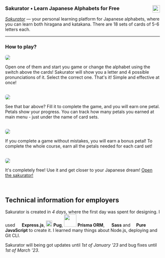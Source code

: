### **Sakurator • Learn Japanese Alphabets for Free**  <a href="https://sakurator.anafro.ru/"><img src="https://raw.githubusercontent.com/anafro/anafro/main/Buttons/Open-In-Browser-Button.svg" height="24" style="float:right;"></a>



[*Sakurator*](https://sakurator.anafro.ru) — your personal learning platform for Japanese alphabets, where you can learn both hiragana and katakana. There are 18 sets of cards of 5-6 letters each. 

---

### How to play?


<img src="https://github.com/anafro/anafro/blob/main/Screenshots/Sakurator-Index.png?raw=true" style="border-radius:5px" style="float:right;">

<br/>

Open one of them and start you game or change the alphabet using the switch above the cards! Sakurator will show you a letter and 4 possible pronunciations of it. Select the correct one. That's it! Simple and effective at once!

<br/>

<img src="https://github.com/anafro/anafro/blob/main/Screenshots/Sakurator-InGame.png?raw=true" style="border-radius:5px">

See that bar above? Fill it to complete the game, and you will earn one petal. Petals show your progress. You can track how many petals you earned at main menu - just under the name of card sets.

<br/>

<img src="https://github.com/anafro/anafro/blob/main/Screenshots/Sakurator-InGame-With-Petals.png?raw=true" style="border-radius:5px">

<br/>

If you complete a game without mistakes, you will earn a bonus petal! To complete the whole course, earn all the petals needed for each card set!

<br/>

<img src="https://github.com/anafro/anafro/blob/main/Screenshots/Sakurator-Completed.png?raw=true" style="border-radius:5px">

<br/>

It's completely free! Use it and get closer to your Japanese dream! [Open the sakurator!](https://sakurator.anafro.ru) 

<br>

## Technical information for employers
Sakurator is created in *4 days*, where the first day was spent for designing. I used <img src="https://www.vectorlogo.zone/logos/expressjs/expressjs-icon.svg" width="14"> **Express.js**, <img src="https://www.vectorlogo.zone/logos/pugjs/pugjs-icon.svg" width="20"> **Pug**, <img src="https://cdn.worldvectorlogo.com/logos/prisma-2.svg" width="40"> **Prisma ORM**, <img src="https://upload.wikimedia.org/wikipedia/commons/9/96/Sass_Logo_Color.svg" width="15"> **Sass** and <img src="https://upload.wikimedia.org/wikipedia/commons/9/99/Unofficial_JavaScript_logo_2.svg" width="11"> **Pure JavaScript** to create it. I learned many things about Node.js, deploying and Git CLI.

Sakurator will being got updates until *1st of January '23* and bug fixes until *1st of March '23*.